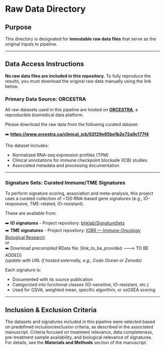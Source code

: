 # Raw Data Directory

## Purpose

This directory is designated for **immutable raw data files** that serve as the original inputs to pipeline. 

---

## Data Access Instructions

**No raw data files are included in this repository.** To fully reproduce the results, you must download the original raw data manually using the link below.

### Primary Data Source: ORCESTRA

All raw datasets used in this pipeline are hosted on [**ORCESTRA**](https://www.orcestra.ca/clinical_icb), a reproducible biomedical data platform.

Please download the raw data from the following curated dataset:

➡️ **https://www.orcestra.ca/clinical_icb/62f29e85be1b2e72a9c177f4**

The dataset includes:

- Normalized RNA-seq expression profiles (TPM)
- Clinical annotations for immune checkpoint blockade (ICB) studies
- Associated metadata and processing documentation

---

### Signature Sets: Curated Immune/TME Signatures

To perform signature scoring, association and meta-analysis, this project uses a curated collection of ~120 RNA-based gene signatures (e.g., IO-responsive, TME-related, IO-resistant).

These are available from:

➡️ **IO signatures** - Project repository: [bhklab/SignatureSets](https://github.com/bhklab/SignatureSets)  
➡️ **TME signatures** - Project repository: [IOBR — Immune-Oncology Biological Research](https://github.com/IOBR/IOBR)  
or  
➡️ Download precompiled RData file: [link_to_be_provided ---> TO BE ADDED]  
*(update with URL if hosted externally, e.g., Code Ocean or Zenodo)*

Each signature is:

- Documented with its source publication
- Categorized into functional classes (IO-sensitive, IO-resistant, etc.)
- Used for GSVA, weighted mean, specific algorithm, or ssGSEA scoring

---

## Inclusion & Exclusion Criteria

The datasets and signatures included in this pipeline were selected based on predefined inclusion/exclusion criteria, as described in the associated manuscript. Criteria focused on treatment relevance, data completeness, pre-treatment sample availability, and biological relevance of signatures. For details, see the **Materials and Methods** section of the manuscript.